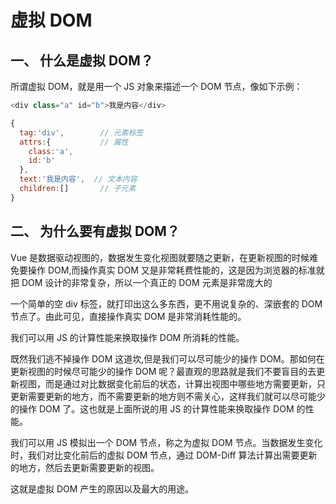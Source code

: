# 虚拟 DOM

## 一、 什么是虚拟 DOM？

所谓虚拟 DOM，就是用一个 JS 对象来描述一个 DOM 节点，像如下示例：

```js
<div class="a" id="b">我是内容</div>

{
  tag:'div',        // 元素标签
  attrs:{           // 属性
    class:'a',
    id:'b'
  },
  text:'我是内容',  // 文本内容
  children:[]       // 子元素
}
```

## 二、 为什么要有虚拟 DOM？

Vue 是数据驱动视图的，数据发生变化视图就要随之更新，在更新视图的时候难免要操作 DOM,而操作真实 DOM 又是非常耗费性能的，这是因为浏览器的标准就把 DOM 设计的非常复杂，所以一个真正的 DOM 元素是非常庞大的

一个简单的空 div 标签，就打印出这么多东西，更不用说复杂的、深嵌套的 DOM 节点了。由此可见，直接操作真实 DOM 是非常消耗性能的。

我们可以用 JS 的计算性能来换取操作 DOM 所消耗的性能。

既然我们逃不掉操作 DOM 这道坎,但是我们可以尽可能少的操作 DOM。那如何在更新视图的时候尽可能少的操作 DOM 呢？最直观的思路就是我们不要盲目的去更新视图，而是通过对比数据变化前后的状态，计算出视图中哪些地方需要更新，只更新需要更新的地方，而不需要更新的地方则不需关心，这样我们就可以尽可能少的操作 DOM 了。这也就是上面所说的用 JS 的计算性能来换取操作 DOM 的性能。

我们可以用 JS 模拟出一个 DOM 节点，称之为虚拟 DOM 节点。当数据发生变化时，我们对比变化前后的虚拟 DOM 节点，通过 DOM-Diff 算法计算出需要更新的地方，然后去更新需要更新的视图。

这就是虚拟 DOM 产生的原因以及最大的用途。
